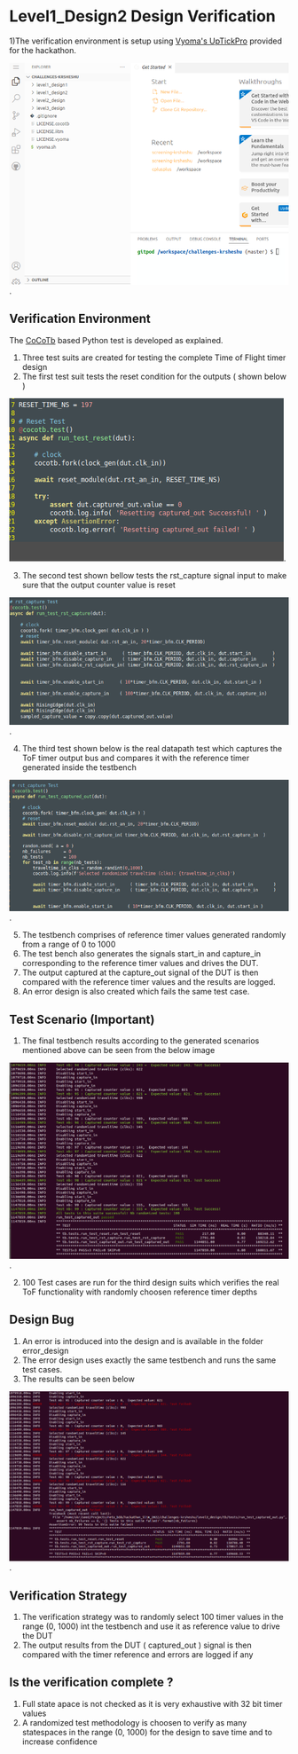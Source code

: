 # Level1_Design2 Design Verification

1)The verification environment is setup using [Vyoma's UpTickPro](https://vyomasystems.com) provided for the hackathon.

![alt text for screen readers](./../id/vyoma_id_Sheshu_Ramanandan.png "id Sheshu Ramanandan").

## Verification Environment

The [CoCoTb](https://www.cocotb.org/) based Python test is developed as explained.
1) Three test suits are created for testing the complete Time of Flight timer design
2) The first test suit tests the reset condition for the outputs ( shown below )

![alt text for screen readers](./images/test_reset.png "test_reset").

3) The second test shown bellow tests the rst_capture signal input to make sure that the output counter value is reset

![alt text for screen readers](./images/test_rst_capture.png "test_rst_capture").

4) The third test shown below is the real datapath test which captures the ToF timer output bus and compares it with the reference timer generated inside the testbench

![alt text for screen readers](./images/test_captures_out.png "test_captures_out").

5) The testbench comprises of reference timer values generated randomly from a range of 0 to 1000
6) The test bench also generates the signals start_in and capture_in corresponding to the reference timer values and drives the DUT.
7) The output captured at the capture_out signal of the DUT is then compared with the reference timer values and the results are logged.
8) An error design is also created which fails the same test case.


## Test Scenario **(Important)**

1) The final testbench results according to the generated scenarios mentioned above can be seen from the below image

![alt text for screen readers](./images/level3_design_success.png "level3_design Test cases").

2) 100 Test cases are run for the third design suits which verifies the real ToF functionality with randomly choosen reference timer depths


## Design Bug

1) An error is introduced into the design and is available in the folder error_design
2) The error design uses exactly the same testbench and runs the same test cases.
3) The results can be seen below

![alt text for screen readers](./images/level3_design_failed.png "level3_design_failed Test cases").



## Verification Strategy

1) The verification strategy was to randomly select 100 timer values in the range (0, 1000) int the testbench and use it as reference value to drive the DUT
2) The output results from the DUT ( captured_out ) signal is then compared with the timer reference and errors are logged if any

## Is the verification complete ?

1) Full state apace is not checked as it is very exhaustive with 32 bit timer values
2) A randomized test methodology is choosen to verify as many statespaces in the range (0, 1000) for the design to save time and to increase confidence

